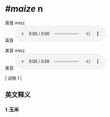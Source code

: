 # ***\#maize*** n
英音 meɪz  
英音
<audio src="./media/maize1.aac" controls="controls"></audio>

美音 meɪz  
美音
<audio src="./media/maize2.aac" controls="controls"></audio>



| 词频 1 |  

英文释义
---
### 1.**玉米**  


